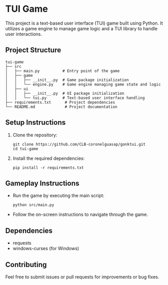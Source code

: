 # TUI Game

This project is a text-based user interface (TUI) game built using Python. It utilizes a game engine to manage game logic and a TUI library to handle user interactions.

## Project Structure

```
tui-game
├── src
│   ├── main.py          # Entry point of the game
│   ├── game
│   │   ├── __init__.py  # Game package initialization
│   │   └── engine.py    # Game engine managing game state and logic
│   ├── ui
│   │   ├── __init__.py  # UI package initialization
│   │   └── tui.py       # Text-based user interface handling
├── requirements.txt      # Project dependencies
└── README.md             # Project documentation
```

## Setup Instructions

1. Clone the repository:
   ```
   git clone https://github.com/CLB-coronelguasap/gonktui.git
   cd tui-game
   ```

2. Install the required dependencies:
   ```
   pip install -r requirements.txt
   ```

## Gameplay Instructions

- Run the game by executing the main script:
  ```
  python src/main.py
  ```

- Follow the on-screen instructions to navigate through the game.

## Dependencies

- requests
- windows-curses (for Windows)

## Contributing

Feel free to submit issues or pull requests for improvements or bug fixes.